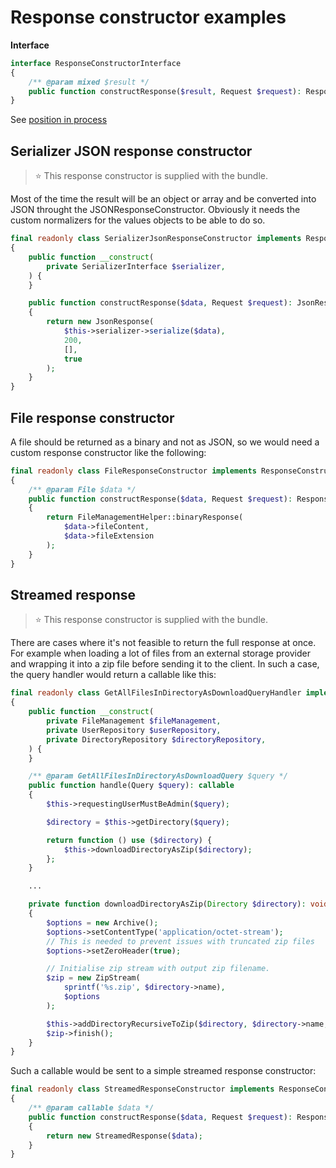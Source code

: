 # Response constructor examples

**Interface**

```php
interface ResponseConstructorInterface
{
    /** @param mixed $result */
    public function constructResponse($result, Request $request): Response;
}
```

See [position in process](../process.md#response-constructor)

## Serializer JSON response constructor

> ⭐ This response constructor is supplied with the bundle.

Most of the time the result will be an object or array and be converted into JSON throught the JSONResponseConstructor. Obviously it needs the custom normalizers for the values objects to be able to do so.

```php
final readonly class SerializerJsonResponseConstructor implements ResponseConstructorInterface
{
    public function __construct(
        private SerializerInterface $serializer,
    ) {
    }

    public function constructResponse($data, Request $request): JsonResponse
    {
        return new JsonResponse(
            $this->serializer->serialize($data),
            200,
            [],
            true
        );
    }
}
```

## File response constructor

A file should be returned as a binary and not as JSON, so we would need a custom response constructor like the following:

```php
final readonly class FileResponseConstructor implements ResponseConstructorInterface
{
    /** @param File $data */
    public function constructResponse($data, Request $request): Response
    {
        return FileManagementHelper::binaryResponse(
            $data->fileContent,
            $data->fileExtension
        );
    }
}
```

## Streamed response

> ⭐ This response constructor is supplied with the bundle.

There are cases where it's not feasible to return the full response at once. For example when loading a lot of files from an external storage provider and wrapping it into a zip file before sending it to the client. In such a case, the query handler would return a callable like this:

```php
final readonly class GetAllFilesInDirectoryAsDownloadQueryHandler implements QueryHandlerInterface
{
    public function __construct(
        private FileManagement $fileManagement,
        private UserRepository $userRepository,
        private DirectoryRepository $directoryRepository,
    ) {
    }

    /** @param GetAllFilesInDirectoryAsDownloadQuery $query */
    public function handle(Query $query): callable
    {
        $this->requestingUserMustBeAdmin($query);

        $directory = $this->getDirectory($query);

        return function () use ($directory) {
            $this->downloadDirectoryAsZip($directory);
        };
    }

    ...

    private function downloadDirectoryAsZip(Directory $directory): void
    {
        $options = new Archive();
        $options->setContentType('application/octet-stream');
        // This is needed to prevent issues with truncated zip files
        $options->setZeroHeader(true);

        // Initialise zip stream with output zip filename.
        $zip = new ZipStream(
            sprintf('%s.zip', $directory->name),
            $options
        );

        $this->addDirectoryRecursiveToZip($directory, $directory->name, $zip);
        $zip->finish();
    }
}
```

Such a callable would be sent to a simple streamed response constructor:

```php
final readonly class StreamedResponseConstructor implements ResponseConstructorInterface
{
    /** @param callable $data */
    public function constructResponse($data, Request $request): Response
    {
        return new StreamedResponse($data);
    }
}
```
